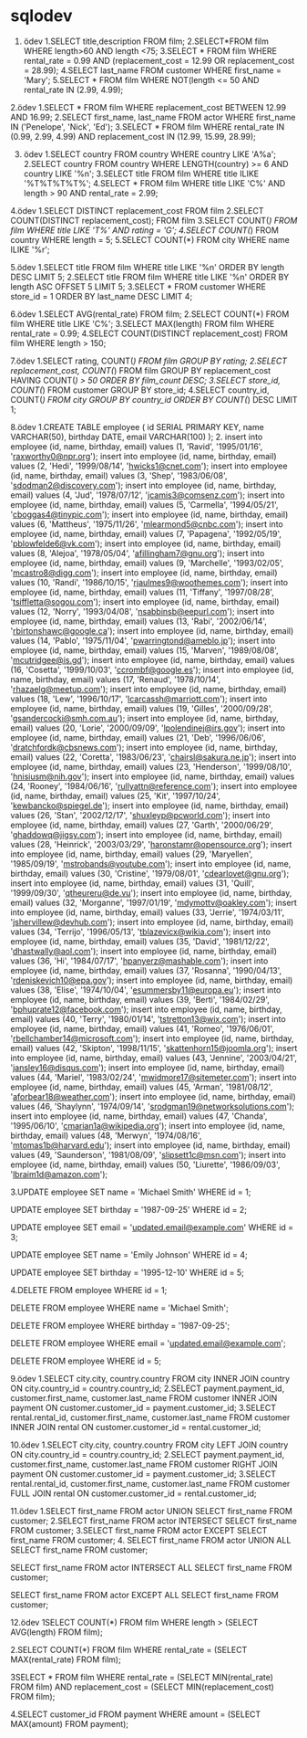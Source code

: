 # sqlodev
1. ödev
1.SELECT title,description FROM film;
2.SELECT*FROM film
WHERE length>60 AND length <75;
3.SELECT * FROM film 
WHERE rental_rate = 0.99 AND (replacement_cost = 12.99 OR replacement_cost = 28.99);
4.SELECT last_name FROM customer 
WHERE first_name = 'Mary';
5.SELECT * FROM film 
WHERE NOT(length <= 50 AND rental_rate IN (2.99, 4.99);

2.ödev
1.SELECT * FROM film WHERE replacement_cost BETWEEN 12.99 AND 16.99;
2.SELECT first_name, last_name FROM actor 
WHERE first_name IN ('Penelope', 'Nick', 'Ed');
3.SELECT * FROM film 
WHERE rental_rate IN (0.99, 2.99, 4.99) 
AND replacement_cost IN (12.99, 15.99, 28.99);

3. ödev
1.SELECT country FROM country
WHERE country LIKE 'A%a';
2.SELECT country
FROM country
WHERE LENGTH(country) >= 6 AND country LIKE '%n';
3.SELECT title
FROM film
WHERE title ILIKE '%T%T%T%T%';
4.SELECT *
FROM film
WHERE title LIKE 'C%' AND length > 90 AND rental_rate = 2.99;

4.ödev
1.SELECT DISTINCT replacement_cost
FROM film
2.SELECT COUNT(DISTINCT replacement_cost);
FROM film
3.SELECT COUNT(*) 
FROM film
WHERE title LIKE 'T%' AND rating = 'G';
4.SELECT COUNT(*) FROM country WHERE length = 5; 
5.SELECT COUNT(*) FROM city
WHERE name ILIKE '%r';

5.ödev
1.SELECT title
FROM film
WHERE title LIKE '%n'
ORDER BY length DESC
LIMIT 5;
2.SELECT title
FROM film
WHERE title LIKE '%n'
 ORDER BY length ASC
OFFSET 5 LIMIT 5;
3.SELECT *
FROM customer
WHERE store_id = 1
ORDER BY last_name DESC
LIMIT 4;

6.ödev
1.SELECT AVG(rental_rate) FROM film;
2.SELECT COUNT(*)
FROM film
WHERE title LIKE 'C%';
3.SELECT MAX(length) FROM film
WHERE rental_rate = 0.99;
4.SELECT COUNT(DISTINCT replacement_cost) FROM film
WHERE length > 150;

7.ödev
1.SELECT rating, COUNT(*) FROM film
GROUP BY rating;
2.SELECT replacement_cost, COUNT(*) FROM film
GROUP BY replacement_cost
HAVING COUNT(*) > 50
ORDER BY film_count DESC;
3.SELECT store_id, COUNT(*) FROM customer
GROUP BY store_id;
4.SELECT country_id, COUNT(*) FROM city
GROUP BY country_id
ORDER BY COUNT(*) DESC
LIMIT 1;

8.ödev
1.CREATE TABLE employee (
    id SERIAL PRIMARY KEY,
    name VARCHAR(50),
    birthday DATE,
    email VARCHAR(100)
);
2.    insert into employee (id, name, birthday, email) values (1, 'Ravid', '1995/01/16', 'raxworthy0@npr.org');
    insert into employee (id, name, birthday, email) values (2, 'Hedi', '1999/08/14', 'hwicks1@cnet.com');
    insert into employee (id, name, birthday, email) values (3, 'Shep', '1983/06/08', 'sdodman2@discovery.com');
    insert into employee (id, name, birthday, email) values (4, 'Jud', '1978/07/12', 'jcamis3@comsenz.com');
    insert into employee (id, name, birthday, email) values (5, 'Carmella', '1994/05/21', 'cboggas4@tinypic.com');
    insert into employee (id, name, birthday, email) values (6, 'Mattheus', '1975/11/26', 'mlearmond5@cnbc.com');
    insert into employee (id, name, birthday, email) values (7, 'Papagena', '1992/05/19', 'pblowfelde6@vk.com');
    insert into employee (id, name, birthday, email) values (8, 'Alejoa', '1978/05/04', 'afillingham7@gnu.org');
    insert into employee (id, name, birthday, email) values (9, 'Marchelle', '1993/02/05', 'mcastro8@digg.com');
    insert into employee (id, name, birthday, email) values (10, 'Randi', '1986/10/15', 'rjaulmes9@woothemes.com');
    insert into employee (id, name, birthday, email) values (11, 'Tiffany', '1997/08/28', 'tsiffletta@sogou.com');
    insert into employee (id, name, birthday, email) values (12, 'Norry', '1993/04/08', 'nsabbinsb@eepurl.com');
    insert into employee (id, name, birthday, email) values (13, 'Rabi', '2002/06/14', 'rbirtonshawc@google.ca');
    insert into employee (id, name, birthday, email) values (14, 'Pablo', '1975/11/04', 'pwarringtond@ameblo.jp');
    insert into employee (id, name, birthday, email) values (15, 'Marven', '1989/08/08', 'mcutridgee@is.gd');
    insert into employee (id, name, birthday, email) values (16, 'Cosetta', '1999/10/03', 'ccrombf@google.es');
    insert into employee (id, name, birthday, email) values (17, 'Renaud', '1978/10/14', 'rhazaelg@meetup.com');
    insert into employee (id, name, birthday, email) values (18, 'Lew', '1996/10/17', 'lcarcassh@marriott.com');
    insert into employee (id, name, birthday, email) values (19, 'Gilles', '2000/09/28', 'gsandercocki@smh.com.au');
    insert into employee (id, name, birthday, email) values (20, 'Lorie', '2000/09/09', 'lpolendinej@irs.gov');
    insert into employee (id, name, birthday, email) values (21, 'Deb', '1996/06/06', 'dratchfordk@cbsnews.com');
    insert into employee (id, name, birthday, email) values (22, 'Coretta', '1983/06/23', 'chairsl@sakura.ne.jp');
    insert into employee (id, name, birthday, email) values (23, 'Henderson', '1999/08/10', 'hnisiusm@nih.gov');
    insert into employee (id, name, birthday, email) values (24, 'Rooney', '1984/06/16', 'rullyattn@reference.com');
    insert into employee (id, name, birthday, email) values (25, 'Kit', '1997/10/24', 'kewbancko@spiegel.de');
    insert into employee (id, name, birthday, email) values (26, 'Stan', '2002/12/17', 'shuxleyp@pcworld.com');
    insert into employee (id, name, birthday, email) values (27, 'Garth', '2000/06/29', 'ghaddowq@jigsy.com');
    insert into employee (id, name, birthday, email) values (28, 'Heinrick', '2003/03/29', 'haronstamr@opensource.org');
    insert into employee (id, name, birthday, email) values (29, 'Maryellen', '1985/09/19', 'mstrobands@youtube.com');
    insert into employee (id, name, birthday, email) values (30, 'Cristine', '1979/08/01', 'cdearlovet@gnu.org');
    insert into employee (id, name, birthday, email) values (31, 'Quill', '1999/09/30', 'qtheureru@de.vu');
    insert into employee (id, name, birthday, email) values (32, 'Morganne', '1997/01/19', 'mdymottv@oakley.com');
    insert into employee (id, name, birthday, email) values (33, 'Jerrie', '1974/03/11', 'jshervillew@devhub.com');
    insert into employee (id, name, birthday, email) values (34, 'Terrijo', '1996/05/13', 'tblazevicx@wikia.com');
    insert into employee (id, name, birthday, email) values (35, 'David', '1981/12/22', 'dhastwally@aol.com');
    insert into employee (id, name, birthday, email) values (36, 'Hi', '1984/07/17', 'hpanyerz@mashable.com');
    insert into employee (id, name, birthday, email) values (37, 'Rosanna', '1990/04/13', 'rdeniskevich10@epa.gov');
    insert into employee (id, name, birthday, email) values (38, 'Elise', '1974/10/04', 'esummersby11@europa.eu');
    insert into employee (id, name, birthday, email) values (39, 'Berti', '1984/02/29', 'bphuprate12@facebook.com');
    insert into employee (id, name, birthday, email) values (40, 'Terry', '1980/01/14', 'tstretton13@wix.com');
    insert into employee (id, name, birthday, email) values (41, 'Romeo', '1976/06/01', 'rbellchamber14@microsoft.com');
    insert into employee (id, name, birthday, email) values (42, 'Skipton', '1998/11/15', 'skattenhorn15@joomla.org');
    insert into employee (id, name, birthday, email) values (43, 'Jennine', '2003/04/21', 'jansley16@disqus.com');
    insert into employee (id, name, birthday, email) values (44, 'Mariel', '1983/02/24', 'mwidmore17@sitemeter.com');
    insert into employee (id, name, birthday, email) values (45, 'Arman', '1981/08/12', 'aforbear18@weather.com');
    insert into employee (id, name, birthday, email) values (46, 'Shaylynn', '1974/09/14', 'srodgman19@networksolutions.com');
    insert into employee (id, name, birthday, email) values (47, 'Chanda', '1995/06/10', 'cmarian1a@wikipedia.org');
    insert into employee (id, name, birthday, email) values (48, 'Merwyn', '1974/08/16', 'mtomas1b@harvard.edu');
    insert into employee (id, name, birthday, email) values (49, 'Saunderson', '1981/08/09', 'slipsett1c@msn.com');
    insert into employee (id, name, birthday, email) values (50, 'Liurette', '1986/09/03', 'lbraim1d@amazon.com');
    
3.UPDATE employee
SET name = 'Michael Smith'
WHERE id = 1;

UPDATE employee
SET birthday = '1987-09-25'
WHERE id = 2;

UPDATE employee
SET email = 'updated.email@example.com'
WHERE id = 3;

UPDATE employee
SET name = 'Emily Johnson'
WHERE id = 4;

UPDATE employee
SET birthday = '1995-12-10'
WHERE id = 5;

4.DELETE FROM employee
WHERE id = 1;

DELETE FROM employee
WHERE name = 'Michael Smith';

DELETE FROM employee
WHERE birthday = '1987-09-25';

DELETE FROM employee
WHERE email = 'updated.email@example.com';

DELETE FROM employee
WHERE id = 5;

9.ödev
1.SELECT city.city, country.country
FROM city
INNER JOIN country ON city.country_id = country.country_id;
2.SELECT payment.payment_id, customer.first_name, customer.last_name
FROM customer
INNER JOIN payment ON customer.customer_id = payment.customer_id;
3.SELECT rental.rental_id, customer.first_name, customer.last_name
FROM customer
INNER JOIN rental ON customer.customer_id = rental.customer_id;

10.ödev
1.SELECT city.city, country.country
FROM city
LEFT JOIN country ON city.country_id = country.country_id;
2.SELECT payment.payment_id, customer.first_name, customer.last_name
FROM customer
RIGHT JOIN payment ON customer.customer_id = payment.customer_id;
3.SELECT rental.rental_id, customer.first_name, customer.last_name
FROM customer
FULL JOIN rental ON customer.customer_id = rental.customer_id;

11.ödev
1.SELECT first_name FROM actor
UNION
SELECT first_name FROM customer;
2.SELECT first_name FROM actor
INTERSECT
SELECT first_name FROM customer;
3.SELECT first_name FROM actor
EXCEPT
SELECT first_name FROM customer;
4.
SELECT first_name FROM actor
UNION ALL
SELECT first_name FROM customer;

SELECT first_name FROM actor
INTERSECT ALL
SELECT first_name FROM customer;

SELECT first_name FROM actor
EXCEPT ALL
SELECT first_name FROM customer;

12.ödev
1SELECT COUNT(*) FROM film 
WHERE length > (SELECT AVG(length) FROM film);

2.SELECT COUNT(*) FROM film
WHERE rental_rate = (SELECT MAX(rental_rate) FROM film);

3SELECT * FROM film
WHERE rental_rate = (SELECT MIN(rental_rate) FROM film)
AND replacement_cost = (SELECT MIN(replacement_cost) FROM film);

4.SELECT customer_id FROM payment WHERE amount = (SELECT MAX(amount) FROM payment);
